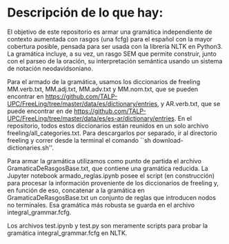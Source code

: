 # Descripción de lo que hay:

El objetivo de este repositorio es armar una gramática independiente de contexto aumentada con rasgos (una fcfg) para el español con la mayor cobertura posible, pensada para ser usada con la librería NLTK en Python3. La gramática incluye, a su vez, un rasgo SEM que permite construir, junto con el parseo de la oración, su interpretación semántica usando un sistema de notación neodavidsoniano. 

Para el armado de la gramática, usamos los diccionarios de freeling MM.verb.txt, MM.adj.txt, MM.adv.txt y MM.nom.txt, que se pueden encontrar en https://github.com/TALP-UPC/FreeLing/tree/master/data/es/dictionary/entries, y AR.verb.txt, que se puede encontrar en de https://github.com/TALP-UPC/FreeLing/tree/master/data/es/es-ar/dictionary/entries. En el repositorio, todos estos diccionarios están reunidos en un solo archivo freeling/all_categories.txt. Para descargarlos por separado, ir al directorio freeling y correr desde la terminal el comando ``sh download-dictionaries.sh''.

Para armar la gramática utilizamos como punto de partida el archivo GramaticaDeRasgosBase.txt, que contiene una gramática reducida. La Jupyter notebook armado_reglas.ipynb posee el script (en construcción) para procesar la información proveniente de los diccionarios de freeling y, en función de eso, concatenar a la gramática en GramaticaDeRasgosBase.txt un conjunto de reglas que introducen nodos no terminales. Esa gramática más robusta se guarda en el archivo integral_grammar.fcfg. 

Los archivos test.ipynb y test.py son meramente scripts para probar la gramática integral_grammar.fcfg en NLTK.

